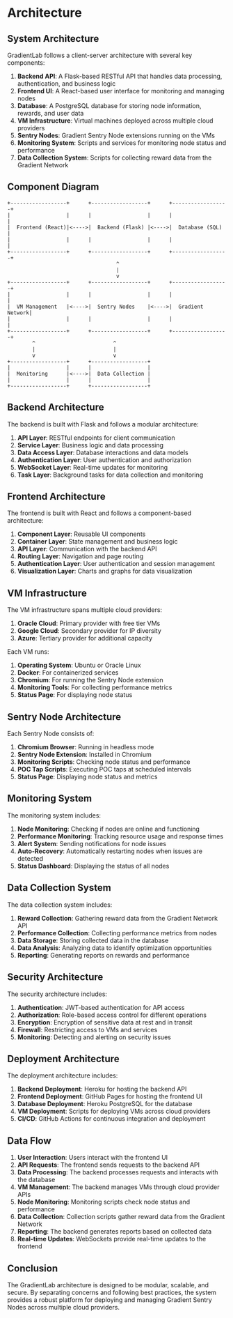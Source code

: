 # Architecture

## System Architecture

GradientLab follows a client-server architecture with several key components:

1. **Backend API**: A Flask-based RESTful API that handles data processing, authentication, and business logic
2. **Frontend UI**: A React-based user interface for monitoring and managing nodes
3. **Database**: A PostgreSQL database for storing node information, rewards, and user data
4. **VM Infrastructure**: Virtual machines deployed across multiple cloud providers
5. **Sentry Nodes**: Gradient Sentry Node extensions running on the VMs
6. **Monitoring System**: Scripts and services for monitoring node status and performance
7. **Data Collection System**: Scripts for collecting reward data from the Gradient Network

## Component Diagram

```
+------------------+      +------------------+      +------------------+
|                  |      |                  |      |                  |
|  Frontend (React)|<---->|  Backend (Flask) |<---->|  Database (SQL)  |
|                  |      |                  |      |                  |
+------------------+      +------------------+      +------------------+
                                   ^
                                   |
                                   v
+------------------+      +------------------+      +------------------+
|                  |      |                  |      |                  |
|  VM Management   |<---->|  Sentry Nodes    |<---->|  Gradient Network|
|                  |      |                  |      |                  |
+------------------+      +------------------+      +------------------+
        ^                         ^
        |                         |
        v                         v
+------------------+      +------------------+
|                  |      |                  |
|  Monitoring      |<---->|  Data Collection |
|                  |      |                  |
+------------------+      +------------------+
```

## Backend Architecture

The backend is built with Flask and follows a modular architecture:

1. **API Layer**: RESTful endpoints for client communication
2. **Service Layer**: Business logic and data processing
3. **Data Access Layer**: Database interactions and data models
4. **Authentication Layer**: User authentication and authorization
5. **WebSocket Layer**: Real-time updates for monitoring
6. **Task Layer**: Background tasks for data collection and monitoring

## Frontend Architecture

The frontend is built with React and follows a component-based architecture:

1. **Component Layer**: Reusable UI components
2. **Container Layer**: State management and business logic
3. **API Layer**: Communication with the backend API
4. **Routing Layer**: Navigation and page routing
5. **Authentication Layer**: User authentication and session management
6. **Visualization Layer**: Charts and graphs for data visualization

## VM Infrastructure

The VM infrastructure spans multiple cloud providers:

1. **Oracle Cloud**: Primary provider with free tier VMs
2. **Google Cloud**: Secondary provider for IP diversity
3. **Azure**: Tertiary provider for additional capacity

Each VM runs:

1. **Operating System**: Ubuntu or Oracle Linux
2. **Docker**: For containerized services
3. **Chromium**: For running the Sentry Node extension
4. **Monitoring Tools**: For collecting performance metrics
5. **Status Page**: For displaying node status

## Sentry Node Architecture

Each Sentry Node consists of:

1. **Chromium Browser**: Running in headless mode
2. **Sentry Node Extension**: Installed in Chromium
3. **Monitoring Scripts**: Checking node status and performance
4. **POC Tap Scripts**: Executing POC taps at scheduled intervals
5. **Status Page**: Displaying node status and metrics

## Monitoring System

The monitoring system includes:

1. **Node Monitoring**: Checking if nodes are online and functioning
2. **Performance Monitoring**: Tracking resource usage and response times
3. **Alert System**: Sending notifications for node issues
4. **Auto-Recovery**: Automatically restarting nodes when issues are detected
5. **Status Dashboard**: Displaying the status of all nodes

## Data Collection System

The data collection system includes:

1. **Reward Collection**: Gathering reward data from the Gradient Network API
2. **Performance Collection**: Collecting performance metrics from nodes
3. **Data Storage**: Storing collected data in the database
4. **Data Analysis**: Analyzing data to identify optimization opportunities
5. **Reporting**: Generating reports on rewards and performance

## Security Architecture

The security architecture includes:

1. **Authentication**: JWT-based authentication for API access
2. **Authorization**: Role-based access control for different operations
3. **Encryption**: Encryption of sensitive data at rest and in transit
4. **Firewall**: Restricting access to VMs and services
5. **Monitoring**: Detecting and alerting on security issues

## Deployment Architecture

The deployment architecture includes:

1. **Backend Deployment**: Heroku for hosting the backend API
2. **Frontend Deployment**: GitHub Pages for hosting the frontend UI
3. **Database Deployment**: Heroku PostgreSQL for the database
4. **VM Deployment**: Scripts for deploying VMs across cloud providers
5. **CI/CD**: GitHub Actions for continuous integration and deployment

## Data Flow

1. **User Interaction**: Users interact with the frontend UI
2. **API Requests**: The frontend sends requests to the backend API
3. **Data Processing**: The backend processes requests and interacts with the database
4. **VM Management**: The backend manages VMs through cloud provider APIs
5. **Node Monitoring**: Monitoring scripts check node status and performance
6. **Data Collection**: Collection scripts gather reward data from the Gradient Network
7. **Reporting**: The backend generates reports based on collected data
8. **Real-time Updates**: WebSockets provide real-time updates to the frontend

## Conclusion

The GradientLab architecture is designed to be modular, scalable, and secure. By separating concerns and following best practices, the system provides a robust platform for deploying and managing Gradient Sentry Nodes across multiple cloud providers.
